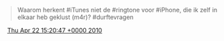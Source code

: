 > Waarom herkent \#iTunes niet de \#ringtone voor \#iPhone, die ik zelf in elkaar heb geklust \(m4r\)? \#durftevragen

<img src="../../media/tweet.ico" width="12" /> [Thu Apr 22 15:20:47 +0000 2010](https://twitter.com/DromerDenker/status/12644732935)